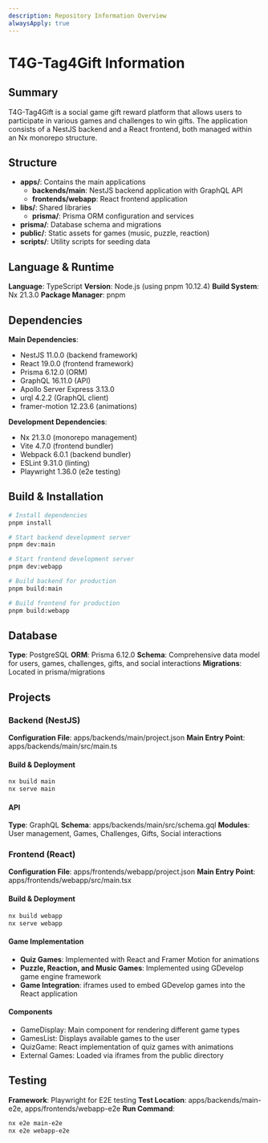 ```yaml
---
description: Repository Information Overview
alwaysApply: true
---
```


# T4G-Tag4Gift Information

## Summary
T4G-Tag4Gift is a social game gift reward platform that allows users to participate in various games and challenges to win gifts. The application consists of a NestJS backend and a React frontend, both managed within an Nx monorepo structure.

## Structure
- **apps/**: Contains the main applications
  - **backends/main**: NestJS backend application with GraphQL API
  - **frontends/webapp**: React frontend application
- **libs/**: Shared libraries
  - **prisma/**: Prisma ORM configuration and services
- **prisma/**: Database schema and migrations
- **public/**: Static assets for games (music, puzzle, reaction)
- **scripts/**: Utility scripts for seeding data

## Language & Runtime
**Language**: TypeScript
**Version**: Node.js (using pnpm 10.12.4)
**Build System**: Nx 21.3.0
**Package Manager**: pnpm

## Dependencies
**Main Dependencies**:
- NestJS 11.0.0 (backend framework)
- React 19.0.0 (frontend framework)
- Prisma 6.12.0 (ORM)
- GraphQL 16.11.0 (API)
- Apollo Server Express 3.13.0
- urql 4.2.2 (GraphQL client)
- framer-motion 12.23.6 (animations)

**Development Dependencies**:
- Nx 21.3.0 (monorepo management)
- Vite 4.7.0 (frontend bundler)
- Webpack 6.0.1 (backend bundler)
- ESLint 9.31.0 (linting)
- Playwright 1.36.0 (e2e testing)

## Build & Installation
```bash
# Install dependencies
pnpm install

# Start backend development server
pnpm dev:main

# Start frontend development server
pnpm dev:webapp

# Build backend for production
pnpm build:main

# Build frontend for production
pnpm build:webapp
```

## Database
**Type**: PostgreSQL
**ORM**: Prisma 6.12.0
**Schema**: Comprehensive data model for users, games, challenges, gifts, and social interactions
**Migrations**: Located in prisma/migrations

## Projects

### Backend (NestJS)
**Configuration File**: apps/backends/main/project.json
**Main Entry Point**: apps/backends/main/src/main.ts

#### Build & Deployment
```bash
nx build main
nx serve main
```

#### API
**Type**: GraphQL
**Schema**: apps/backends/main/src/schema.gql
**Modules**: User management, Games, Challenges, Gifts, Social interactions

### Frontend (React)
**Configuration File**: apps/frontends/webapp/project.json
**Main Entry Point**: apps/frontends/webapp/src/main.tsx

#### Build & Deployment
```bash
nx build webapp
nx serve webapp
```

#### Game Implementation
- **Quiz Games**: Implemented with React and Framer Motion for animations
- **Puzzle, Reaction, and Music Games**: Implemented using GDevelop game engine framework
- **Game Integration**: iframes used to embed GDevelop games into the React application

#### Components
- GameDisplay: Main component for rendering different game types
- GamesList: Displays available games to the user
- QuizGame: React implementation of quiz games with animations
- External Games: Loaded via iframes from the public directory

## Testing
**Framework**: Playwright for E2E testing
**Test Location**: apps/backends/main-e2e, apps/frontends/webapp-e2e
**Run Command**:
```bash
nx e2e main-e2e
nx e2e webapp-e2e
```